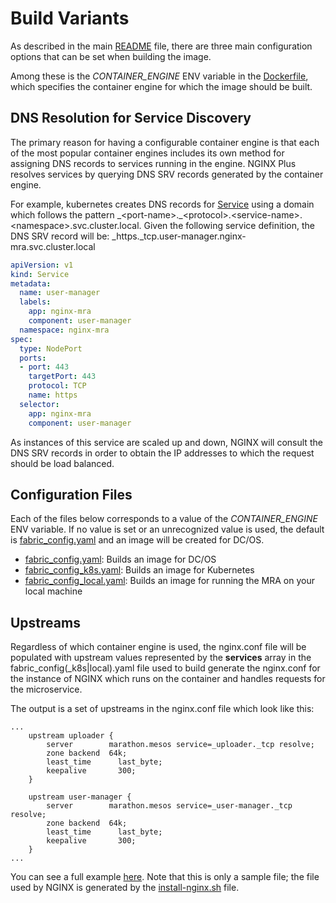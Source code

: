 # Build Variants
As described in the main [README](../README.md) file, there are three main configuration options that
can be set when building the image.

Among these is the _CONTAINER_ENGINE_ ENV variable in the [Dockerfile](../Dockerfile), which specifies the
container engine for which the image should be built.

## DNS Resolution for Service Discovery

The primary reason for having a configurable container engine is that each of the most popular container engines
includes its own method for assigning DNS records to services running in the engine. NGINX Plus resolves services
by querying DNS SRV records generated by the container engine.

For example, kubernetes creates DNS records for [Service](https://kubernetes.io/docs/concepts/services-networking/service/) 
using a domain which follows the pattern \_\<port-name>.\_\<protocol>.\<service-name>.\<namespace>.svc.cluster.local. Given
the following service definition, the DNS SRV record will be: \_https.\_tcp.user-manager.nginx-mra.svc.cluster.local

```yaml
apiVersion: v1
kind: Service
metadata:
  name: user-manager
  labels:
    app: nginx-mra
    component: user-manager
  namespace: nginx-mra
spec:
  type: NodePort
  ports:
  - port: 443
    targetPort: 443
    protocol: TCP
    name: https
  selector:
    app: nginx-mra
    component: user-manager
```  

As instances of this service are scaled up and down, NGINX will consult the DNS SRV records in order to obtain the
IP addresses to which the request should be load balanced.

## Configuration Files
Each of the files below corresponds to a value of the _CONTAINER_ENGINE_ ENV variable. If no value is set or an unrecognized value is used, 
the default is [fabric_config.yaml](fabric/fabric_config.yaml) and an image will be created for DC/OS.
- [fabric_config.yaml](fabric/fabric_config.yaml): Builds an image for DC/OS
- [fabric_config_k8s.yaml](fabric/fabric_config_k8s.yaml): Builds an image for Kubernetes
- [fabric_config_local.yaml](fabric/fabric_config_local.yaml): Builds an image for running the MRA on your local machine

## Upstreams
Regardless of which container engine is used, the nginx.conf file will be populated with upstream values represented by
the **services** array in the fabric_config(_k8s|local).yaml file used to build generate the nginx.conf for the
instance of NGINX which runs on the container and handles requests for the microservice.

The output is a set of upstreams in the nginx.conf file which look like this:
```
...    
    upstream uploader {
        server        marathon.mesos service=_uploader._tcp resolve;
        zone backend  64k;
        least_time 		last_byte;
        keepalive 		300;
    }
    
    upstream user-manager {
        server        marathon.mesos service=_user-manager._tcp resolve;
        zone backend  64k;
        least_time 		last_byte;
        keepalive 		300;
    }
...    
```

You can see a full example [here](nginx.conf). Note that this is only a sample file; the file used by NGINX is
generated by the [install-nginx.sh](../install-nginx.sh) file.
